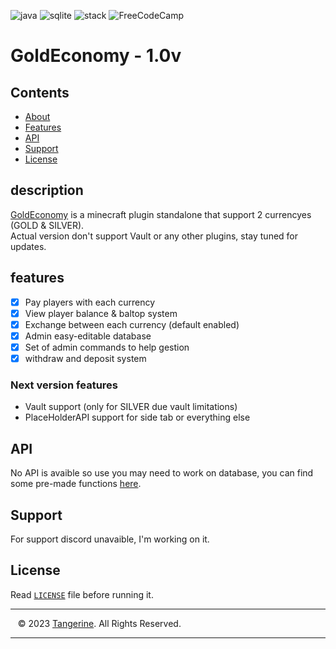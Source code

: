 ![java](https://img.shields.io/badge/Java-ED8B00?style=for-the-badge&logo=openjdk&logoColor=white)
![sqlite](https://img.shields.io/badge/SQLite-07405E?style=for-the-badge&logo=sqlite&logoColor=white)
![stack](https://img.shields.io/badge/-Stackoverflow-FE7A16?style=for-the-badge&logo=stack-overflow&logoColor=white)
![FreeCodeCamp](https://img.shields.io/badge/Freecodecamp-%23123.svg?&style=for-the-badge&logo=freecodecamp&logoColor=green)


# GoldEconomy - 1.0v

## Contents

- [About](#description)
- [Features](#features)
- [API](#API)
- [Support](#Support)
- [License](#license)

## description
[GoldEconomy](https://github.com/AnotherJJ/GoldEconomy) is a minecraft plugin standalone that support 2 currencyes (GOLD & SILVER). </br>
Actual version don't support Vault or any other plugins, stay tuned for updates.

## features
 - [x] Pay players with each currency
 - [x] View player balance & baltop system
 - [x] Exchange between each currency (default enabled)
 - [x] Admin easy-editable database
 - [x] Set of admin commands to help gestion
 - [x] withdraw and deposit system

### Next version features
 - Vault support (only for SILVER due vault limitations)
 - PlaceHolderAPI support for side tab or everything else


## API
No API is avaible so use you may need to work on database, you can find some pre-made functions [here](https://github.com/AnotherJJ/GoldEconomy/blob/master/src/main/java/org/JavaWolf/goldeconomy/database/Handler.java).

## Support
For support discord unavaible, I'm working on it.

## License

Read [`LICENSE`](https://github.com/AnotherJJ/GoldEconomy/blob/master/LICENSE) file before running it.



---


&nbsp;&nbsp;&nbsp;&copy; 2023 [Tangerine](https://github.com/t-tangerine-e). All Rights Reserved. 


---